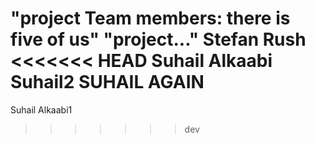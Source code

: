 "project Team members: there is five of us"
"project..."
Stefan  Rush
<<<<<<< HEAD
Suhail Alkaabi
Suhail2
SUHAIL AGAIN
=======
Suhail Alkaabi1
>>>>>>> dev
